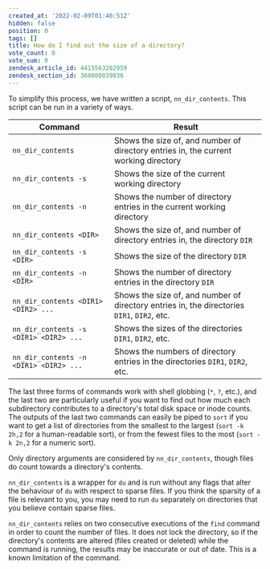 ```yaml
---
created_at: '2022-02-09T01:40:51Z'
hidden: false
position: 0
tags: []
title: How do I find out the size of a directory?
vote_count: 0
vote_sum: 0
zendesk_article_id: 4415563282959
zendesk_section_id: 360000039036
---
```


To simplify this process, we have written a script, `nn_dir_contents`.
This script can be run in a variety of ways.

|  Command                               | Result                                                                                      |
| -------------------------------------- | ------------------------------------------------------------------------------------------- |
| `nn_dir_contents`                      | Shows the size of, and number of directory entries in, the current working directory        |
| `nn_dir_contents -s`                   | Shows the size of the current working directory                                             |
| `nn_dir_contents -n`                   | Shows the number of directory entries in the current working directory                      |
| `nn_dir_contents <DIR>`                | Shows the size of, and number of directory entries in, the directory `DIR`                  |
| `nn_dir_contents -s <DIR>`             | Shows the size of the directory `DIR`                                                       |
| `nn_dir_contents -n <DIR>`             | Shows the number of directory entries in the directory `DIR`                                |
| `nn_dir_contents <DIR1> <DIR2> ...`    | Shows the size of, and number of directory entries in, the directories `DIR1`, `DIR2`, etc. |
| `nn_dir_contents -s <DIR1> <DIR2> ...` | Shows the sizes of the directories `DIR1`, `DIR2`, etc.                                     |
| `nn_dir_contents -n <DIR1> <DIR2> ...` | Shows the numbers of directory entries in the directories `DIR1`, `DIR2`, etc.              |

The last three forms of commands work with shell globbing (`*`, `?`,
etc.), and the last two are particularly useful if you want to find out
how much each subdirectory contributes to a directory's total disk space
or inode counts. The outputs of the last two commands can easily be
piped to `sort` if you want to get a list of directories from the
smallest to the largest (`sort -k 2h,2` for a human-readable sort), or
from the fewest files to the most (`sort -k 2n,2` for a numeric sort).

Only directory arguments are considered by `nn_dir_contents`, though
files do count towards a directory's contents.

`nn_dir_contents` is a wrapper for `du` and is run without any flags
that alter the behaviour of `du` with respect to sparse files. If you
think the sparsity of a file is relevant to you, you may need to run
`du` separately on directories that you believe contain sparse files.

`nn_dir_contents` relies on two consecutive executions of the `find`
command in order to count the number of files. It does not lock the
directory, so if the directory's contents are altered (files created or
deleted) while the command is running, the results may be inaccurate or
out of date. This is a known limitation of the command.

